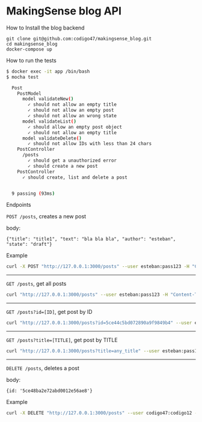 # MakingSense blog API

How to Install the blog backend

```docker
git clone git@github.com:codigo47/makingsense_blog.git
cd makingsense_blog
docker-compose up
```

How to run the tests
```bash
$ docker exec -it app /bin/bash
$ mocha test

  Post
    PostModel
      model validateNew()
        ✓ should not allow an empty title
        ✓ should not allow an empty post
        ✓ should not allow an wrong state
      model validateList()
        ✓ should allow an empty post object
        ✓ should not allow an empty title
      model validateDelete()
        ✓ should not allow IDs with less than 24 chars
    PostController
      /posts
        ✓ should get a unauthorized error
        ✓ should create a new post
    PostController
      ✓ should create, list and delete a post


  9 passing (93ms)
```

Endpoints

`POST /posts`, creates a new post

body: 
```JS 
{"title": "title1", "text": "bla bla bla", "author": "esteban", "state": "draft"}
```

Example
```bash 
curl -X POST "http://127.0.0.1:3000/posts" --user esteban:pass123 -H "Content-Type: application/json" -d '{"title": "title1", "text": "bla bla bla", "author": "esteban", "state": "draft"}'
```

-----------
`GET /posts`, get all posts
```bash
curl "http://127.0.0.1:3000/posts" --user esteban:pass123 -H "Content-Type: application/json"
```

-----------
`GET /posts?id=[ID]`, get post by ID
```bash
curl "http://127.0.0.1:3000/posts?id=5ce44c5bd072890a9f9849b4" --user esteban:pass123 -H "Content-Type: application/json"
```

-----------
`GET /posts?title=[TITLE]`, get post by TITLE
```bash
curl "http://127.0.0.1:3000/posts?title=any_title" --user esteban:pass123 -H "Content-Type: application/json"
```

-----------
`DELETE /posts`, deletes a post

body: 
```JS
{id: '5ce48ba2e72abd0012e56ae8'}
```

Example
```BASH
curl -X DELETE "http://127.0.0.1:3000/posts" --user codigo47:codigo12 -H "Content-Type: application/json" -d '{"id": "5ce44c5bd072890a9f9849b4"}'
```
